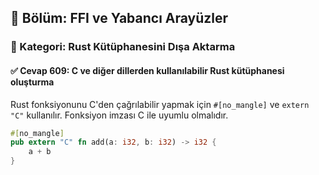 ## 📘 Bölüm: FFI ve Yabancı Arayüzler  
### 🔹 Kategori: Rust Kütüphanesini Dışa Aktarma  
#### ✅ Cevap 609: C ve diğer dillerden kullanılabilir Rust kütüphanesi oluşturma

Rust fonksiyonunu C'den çağrılabilir yapmak için `#[no_mangle]` ve `extern "C"` kullanılır. Fonksiyon imzası C ile uyumlu olmalıdır.

```rust
#[no_mangle]
pub extern "C" fn add(a: i32, b: i32) -> i32 {
    a + b
}
```
